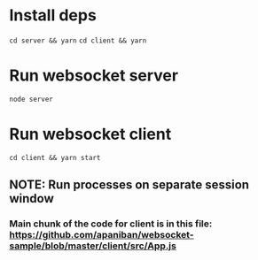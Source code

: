 # Install deps
`cd server && yarn`
`cd client && yarn`

# Run websocket server
`node server`

# Run websocket client
`cd client && yarn start`

## NOTE: Run processes on separate session window

### Main chunk of the code for client is in this file: https://github.com/apaniban/websocket-sample/blob/master/client/src/App.js
